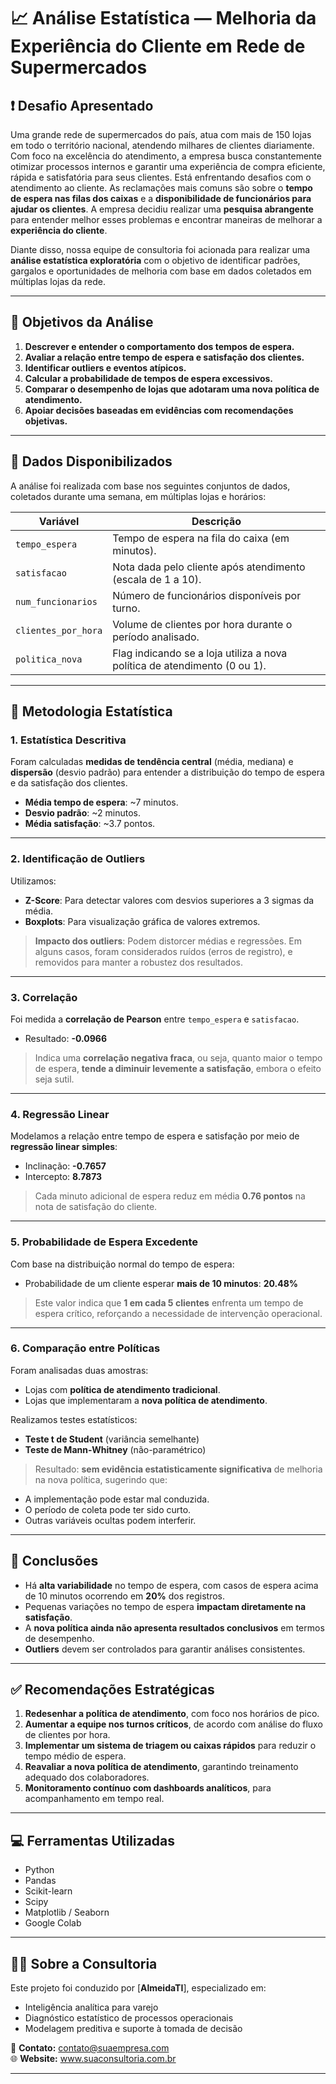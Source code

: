 # 📈 Análise Estatística — Melhoria da Experiência do Cliente em Rede de Supermercados

## ❗ Desafio Apresentado

Uma grande rede de supermercados do país, atua com mais de 150 lojas em todo o território nacional, atendendo milhares de clientes diariamente. Com foco na excelência do atendimento, a empresa busca constantemente otimizar processos internos e garantir uma experiência de compra eficiente, rápida e satisfatória para seus clientes.
Está enfrentando desafios com o atendimento ao cliente. As reclamações mais comuns são sobre o **tempo de espera nas filas dos caixas** e a **disponibilidade de funcionários para ajudar os clientes**. A empresa decidiu realizar uma **pesquisa abrangente** para entender melhor esses problemas e encontrar maneiras de melhorar a **experiência do cliente**.

Diante disso, nossa equipe de consultoria foi acionada para realizar uma **análise estatística exploratória** com o objetivo de identificar padrões, gargalos e oportunidades de melhoria com base em dados coletados em múltiplas lojas da rede.

---

## 🎯 Objetivos da Análise

1. **Descrever e entender o comportamento dos tempos de espera.**
2. **Avaliar a relação entre tempo de espera e satisfação dos clientes.**
3. **Identificar outliers e eventos atípicos.**
4. **Calcular a probabilidade de tempos de espera excessivos.**
5. **Comparar o desempenho de lojas que adotaram uma nova política de atendimento.**
6. **Apoiar decisões baseadas em evidências com recomendações objetivas.**

---

## 🧾 Dados Disponibilizados

A análise foi realizada com base nos seguintes conjuntos de dados, coletados durante uma semana, em múltiplas lojas e horários:

| Variável                | Descrição                                                                 |
|-------------------------|---------------------------------------------------------------------------|
| `tempo_espera`          | Tempo de espera na fila do caixa (em minutos).                            |
| `satisfacao`            | Nota dada pelo cliente após atendimento (escala de 1 a 10).               |
| `num_funcionarios`      | Número de funcionários disponíveis por turno.                             |
| `clientes_por_hora`     | Volume de clientes por hora durante o período analisado.                  |
| `politica_nova`         | Flag indicando se a loja utiliza a nova política de atendimento (0 ou 1). |

---

## 🧪 Metodologia Estatística

### 1. **Estatística Descritiva**

Foram calculadas **medidas de tendência central** (média, mediana) e **dispersão** (desvio padrão) para entender a distribuição do tempo de espera e da satisfação dos clientes. 

- **Média tempo de espera**: ~7 minutos.
- **Desvio padrão**: ~2 minutos.
- **Média satisfação**: ~3.7 pontos.

---

### 2. **Identificação de Outliers**

Utilizamos:

- **Z-Score**: Para detectar valores com desvios superiores a 3 sigmas da média.
- **Boxplots**: Para visualização gráfica de valores extremos.

> **Impacto dos outliers**: Podem distorcer médias e regressões. Em alguns casos, foram considerados ruídos (erros de registro), e removidos para manter a robustez dos resultados.

---

### 3. **Correlação**

Foi medida a **correlação de Pearson** entre `tempo_espera` e `satisfacao`.

- Resultado: **-0.0966**  
> Indica uma **correlação negativa fraca**, ou seja, quanto maior o tempo de espera, **tende a diminuir levemente a satisfação**, embora o efeito seja sutil.

---

### 4. **Regressão Linear**

Modelamos a relação entre tempo de espera e satisfação por meio de **regressão linear simples**:

- Inclinação: **-0.7657**
- Intercepto: **8.7873**

> Cada minuto adicional de espera reduz em média **0.76 pontos** na nota de satisfação do cliente.

---

### 5. **Probabilidade de Espera Excedente**

Com base na distribuição normal do tempo de espera:

- Probabilidade de um cliente esperar **mais de 10 minutos**: **20.48%**

> Este valor indica que **1 em cada 5 clientes** enfrenta um tempo de espera crítico, reforçando a necessidade de intervenção operacional.

---

### 6. **Comparação entre Políticas**

Foram analisadas duas amostras:
- Lojas com **política de atendimento tradicional**.
- Lojas que implementaram a **nova política de atendimento**.

Realizamos testes estatísticos:
- **Teste t de Student** (variância semelhante)
- **Teste de Mann-Whitney** (não-paramétrico)

> Resultado: **sem evidência estatisticamente significativa** de melhoria na nova política, sugerindo que:
  - A implementação pode estar mal conduzida.
  - O período de coleta pode ter sido curto.
  - Outras variáveis ocultas podem interferir.

---

## 📌 Conclusões

- Há **alta variabilidade** no tempo de espera, com casos de espera acima de 10 minutos ocorrendo em **20%** dos registros.
- Pequenas variações no tempo de espera **impactam diretamente na satisfação**.
- A **nova política ainda não apresenta resultados conclusivos** em termos de desempenho.
- **Outliers** devem ser controlados para garantir análises consistentes.

---

## ✅ Recomendações Estratégicas

1. **Redesenhar a política de atendimento**, com foco nos horários de pico.
2. **Aumentar a equipe nos turnos críticos**, de acordo com análise do fluxo de clientes por hora.
3. **Implementar um sistema de triagem ou caixas rápidos** para reduzir o tempo médio de espera.
4. **Reavaliar a nova política de atendimento**, garantindo treinamento adequado dos colaboradores.
5. **Monitoramento contínuo com dashboards analíticos**, para acompanhamento em tempo real.

---

## 💻 Ferramentas Utilizadas

- Python
- Pandas
- Scikit-learn
- Scipy
- Matplotlib / Seaborn
- Google Colab

---

## 🧑‍💼 Sobre a Consultoria

Este projeto foi conduzido por [**AlmeidaTI**], especializado em:
- Inteligência analítica para varejo
- Diagnóstico estatístico de processos operacionais
- Modelagem preditiva e suporte à tomada de decisão

📧 **Contato:** contato@suaempresa.com  
🌐 **Website:** www.suaconsultoria.com.br

---
